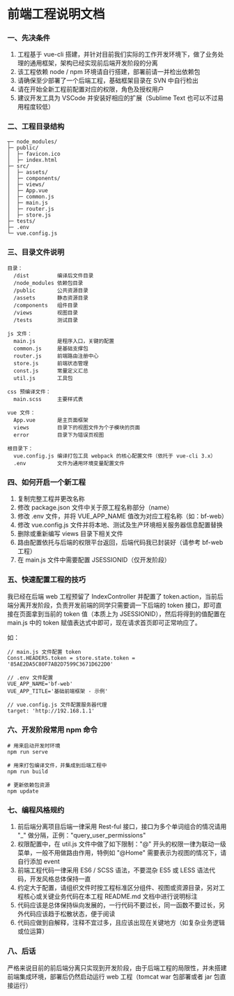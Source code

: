 # 前端工程说明文档

### 一、先决条件

1. 工程基于 vue-cli 搭建，并针对目前我们实际的工作开发环境下，做了业务处理的通用框架，架构已经实现前后端开发阶段的分离
2. 该工程依赖 node / npm 环境请自行搭建，部署前请一并检出依赖包
3. 请确保至少部署了一个后端工程，基础框架目录在 SVN 中自行检出
4. 请在开始全新工程前配置对应的权限，角色及授权用户
5. 建议开发工具为 VSCode 并安装好相应的扩展（Sublime Text 也可以不过易用程度较低）

### 二、工程目录结构

```
┬─ node_modules/
├─ public/
│  ├─ favicon.ico
│  ├─ index.html
├─ src/
│  ├─ assets/
│  ├─ components/
│  ├─ views/
│  ├─ App.vue
│  ├─ common.js
│  ├─ main.js
│  ├─ router.js
│  ├─ store.js
├─ tests/
├─ .env
└─ vue.config.js
```

### 三、目录文件说明

```
目录：
  /dist         编译后文件目录
  /node_modules 依赖包目录
  /public       公共资源目录
  /assets       静态资源目录
  /components   组件目录
  /views        视图目录
  /tests        测试目录

js 文件：
  main.js       是程序入口，关键的配置
  common.js     是基础支撑包
  router.js     前端路由注册中心
  store.js      前端状态管理
  const.js      常量定义汇总
  util.js       工具包

css 预编译文件：
  main.scss     主要样式表

vue 文件：
  App.vue       是主页面框架
  views         目录下的视图文件为个子模块的页面
  error         目录下为错误页视图

根目录下：
  vue.config.js 编译打包工具 webpack 的核心配置文件（依托于 vue-cli 3.x）
  .env          文件为通用环境变量配置文件
```

### 四、如何开启一个新工程

1. 复制完整工程并更改名称
2. 修改 package.json 文件中关于原工程名称部分（name）
3. 修改 .env 文件，并将 VUE_APP_NAME 值改为对应工程名称（如：bf-web）
4. 修改 vue.config.js 文件并将本地、测试及生产环境相关服务器信息配置替换
5. 删除或重新编写 views 目录下相关文件
6. 路由配置依托与后端的权限平台返回，后端代码我已封装好（请参考 bf-web 工程）
7. 在 main.js 文件中需要配置 JSESSIONID（仅开发阶段）

### 五、快速配置工程的技巧

我已经在后端 web 工程预留了 IndexController 并配置了 token.action，当前后端分离开发阶段，负责开发前端的同学只需要调一下后端的 token 接口，即可直接在页面拿到当前的 token 值（本质上为 JSESSIONID），然后将得到的值配置在 main.js 中的 token 赋值表达式中即可，现在请求首页即可正常响应了。

如：

```
// main.js 文件配置 token
Const.HEADERS.token = store.state.token = '85AE2DA5C80F7AB2D7599C3671D622D0'

// .env 文件配置
VUE_APP_NAME='bf-web'
VUE_APP_TITLE='基础前端框架 - 示例'

// vue.config.js 文件配置服务器代理
target: 'http://192.168.1.1'
```

### 六、开发阶段常用 npm 命令

```
# 用来启动开发时环境
npm run serve

# 用来打包编译文件，并集成到后端工程中
npm run build

# 更新依赖包资源
npm update
```

### 七、编程风格规约

1. 前后端分离项目后端一律采用 Rest-ful 接口，接口为多个单词组合的情况请用 "_" 做分隔，正例："query_user_permissions"
2. 权限配置中，在 util.js 文件中做了如下限制："@" 开头的权限一律为联动一级菜单，一般不用做路由作用，特例如 "@Home" 需要表示为视图的情况下，请自行添加 event
3. 前端工程代码一律采用 ES6 / SCSS 语法，不要混杂 ES5 或 LESS 语法代码，开发风格总体保持一直
4. 约定大于配置，请组织文件时按工程标准区分组件、视图或资源目录，另对工程核心或关键业务代码在本工程 README.md 文档中进行说明标注
5. 代码应该是总体保持纵向发展的，一行代码不要过长，同一函数不要过长，另外代码应该趋于松散状态，便于阅读
6. 代码应做到自解释，注释不宜过多，且应该出现在关键地方（如复杂业务逻辑或位运算）

### 八、后话

严格来说目前的前后端分离只实现到开发阶段，由于后端工程的局限性，并未搭建前端集成环境，部署后仍然启动运行 web 工程（tomcat war 包部署或者 jar 包直接运行）
